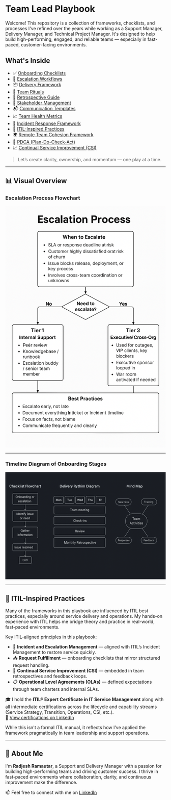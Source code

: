 # Team Lead Playbook

Welcome! This repository is a collection of frameworks, checklists, and processes I've refined over the years while working as a Support Manager, Delivery Manager, and Technical Project Manager. It's designed to help build high-performing, engaged, and reliable teams — especially in fast-paced, customer-facing environments.

## What's Inside

- ✅ [Onboarding Checklists](onboarding/onboarding-checklist.md)
- 🚨 [Escalation Workflows](escalation/escalation-process.md)
- 📦 [Delivery Framework](delivery/delivery-framework.md)
- 🔁 [Team Rituals](team-rituals/team-rituals.md)
- 💬 [Retrospective Guide](retrospectives/retrospectives.md)
- 🤝 [Stakeholder Management](stakeholder-management/stakeholder-management.md)
- 📬 [Communication Templates](communication/communication-templates.md)
- 📈 [Team Health Metrics](team-health/team-health-metrics.md)
- 🚨 [Incident Response Framework](incident-response/incident-response.md)
- 📘 [ITIL-Inspired Practices](itil-practices/itil-practices.md)
- 🌍 [Remote Team Cohesion Framework](remote-support/remote-support-team-framework.md)
- 🔄 [PDCA (Plan-Do-Check-Act)](pdca/plan-do-check-act.md)
- 📈 [Continual Service Improvement (CSI)](csi/continual-service-improvement.md)

> Let’s create clarity, ownership, and momentum — one play at a time.

---

## 📊 Visual Overview

### Escalation Process Flowchart
![Escalation Process](./assets/Flowchart%20of%20the%20escalation%20process.png)

---

### Timeline Diagram of Onboarding Stages
![Onboarding Timeline](./assets/Timeline%20diagram%20of%20onboarding%20stages.png)

---

## 📘 ITIL-Inspired Practices

Many of the frameworks in this playbook are influenced by ITIL best practices, especially around service delivery and operations. My hands-on experience with ITIL helps me bridge theory and practice in real-world, fast-paced environments.

Key ITIL-aligned principles in this playbook:
- 🔄 **Incident and Escalation Management** — aligned with ITIL’s Incident Management to restore service quickly.
- 📥 **Request Fulfillment** — onboarding checklists that mirror structured request handling.
- 🎯 **Continual Service Improvement (CSI)** — embedded in team retrospectives and feedback loops.
- 📋 **Operational Level Agreements (OLAs)** — defined expectations through team charters and internal SLAs.

🎓 I hold the **ITIL® Expert Certificate in IT Service Management** along with all intermediate certifications across the lifecycle and capability streams (Service Strategy, Transition, Operations, CSI, etc.).  
📎 [View certifications on LinkedIn](https://www.linkedin.com/in/radjeshramautar/details/certifications/)

While this isn't a formal ITIL manual, it reflects how I’ve applied the framework pragmatically in team leadership and support operations.

---

## 👋 About Me

I'm **Radjesh Ramautar**, a Support and Delivery Manager with a passion for building high-performing teams and driving customer success. I thrive in fast-paced environments where collaboration, clarity, and continuous improvement make the difference.

📫 Feel free to connect with me on [LinkedIn](https://www.linkedin.com/in/radjeshramautar/)
